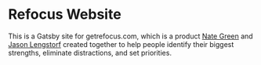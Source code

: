 # Refocus Website

This is a Gatsby site for getrefocus.com, which is a product [Nate Green](https://nategreen.org) and [Jason Lengstorf](https://lengstorf.com) created together to help people identify their biggest strengths, eliminate distractions, and set priorities.
